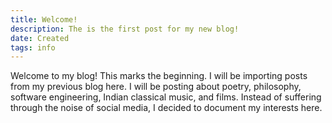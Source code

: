 ```yaml
---
title: Welcome! 
description: The is the first post for my new blog!
date: Created
tags: info
---
```


Welcome to my blog! This marks the beginning.  I will be importing posts
from my previous blog here.  I will be posting about poetry, philosophy,
software engineering, Indian classical music, and films. Instead of suffering
through the noise of social media, I decided to document my interests here. 